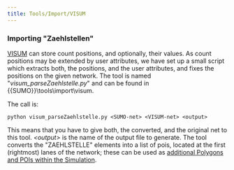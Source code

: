 ```yaml
---
title: Tools/Import/VISUM
---
```


### Importing "Zaehlstellen"

[VISUM](https://vision-traffic.ptvgroup.com/de/products/ptv-visum/) can store count
positions, and optionally, their values. As count positions may be
extended by user attributes, we have set up a small script which
extracts both, the positions, and the user attributes, and fixes the
positions on the given network. The tool is named
"*visum_parseZaehlstelle.py*" and can be found in
{{SUMO}}\\tools\\import\\visum.

The call is:

```
python visum_parseZaehlstelle.py <SUMO-net> <VISUM-net> <output>
```

This means that you have to give both, the converted, and the
original net to this tool. *<output\>* is the name of the output file to generate. The tool converts the
"ZAEHLSTELLE" elements into a list of pois, located at the first
(rightmost) lanes of the network; these can be used as [additional Polygons and POIs within the Simulation](../../Simulation/Shapes.md).